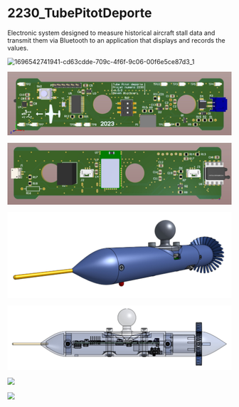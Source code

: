 # 2230_TubePitotDeporte

Electronic system designed to measure historical aircraft stall data and transmit them via Bluetooth to an application that displays and records the values.


![1696542741941-cd63cdde-709c-4f6f-9c06-00f6e5ce87d3_1](https://github.com/Belprot/2230_TubePitotDeporte_v1.0.0/assets/74274472/342a4e82-2f1a-4360-bffe-c6bed87b7834)

![](doc/images/DesignMecEtPCB/Top3D.jpg)

![](doc/images/DesignMecEtPCB/bot3D.jpg)

![](doc/images/DesignMecEtPCB/AssemblageFinal.jpg)

![](doc/images/DesignMecEtPCB/AssemblageComplet.jpg)

![](doc/Images/PhotosProjetTerminé/PhotoRenduFinal2.jpg)

![](doc/Images/PhotosProjetTerminé/PhotoRenduFinal.jpg)
